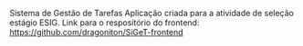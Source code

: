 Sistema de Gestão de Tarefas
Aplicação criada para a atividade de seleção estágio ESIG.
Link para o respositório do frontend: https://github.com/dragoniton/SiGeT-frontend
